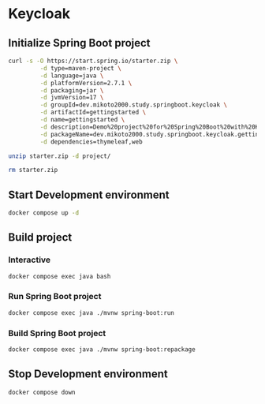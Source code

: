 # Keycloak

## Initialize Spring Boot project

```sh
curl -s -O https://start.spring.io/starter.zip \
         -d type=maven-project \
         -d language=java \
         -d platformVersion=2.7.1 \
         -d packaging=jar \
         -d jvmVersion=17 \
         -d groupId=dev.mikoto2000.study.springboot.keycloak \
         -d artifactId=gettingstarted \
         -d name=gettingstarted \
         -d description=Demo%20project%20for%20Spring%20Boot%20with%20Keycloak \
         -d packageName=dev.mikoto2000.study.springboot.keycloak.gettingstarted \
         -d dependencies=thymeleaf,web

unzip starter.zip -d project/

rm starter.zip
```

## Start Development environment

```sh
docker compose up -d
```


## Build project

### Interactive

```sh
docker compose exec java bash
```

### Run Spring Boot project

```sh
docker compose exec java ./mvnw spring-boot:run
```

### Build Spring Boot project

```sh
docker compose exec java ./mvnw spring-boot:repackage
```

## Stop Development environment

```sh
docker compose down
```

